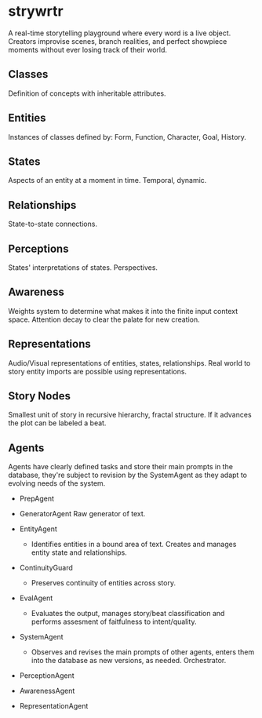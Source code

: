 # strywrtr

A real-time storytelling playground where every word is a live object. Creators improvise scenes, branch realities, and perfect showpiece moments without ever losing track of their world.


## Classes
Definition of concepts with inheritable attributes.

## Entities
Instances of classes defined by:
Form, Function, Character, Goal, History.

## States
Aspects of an entity at a moment in time. Temporal, dynamic.

## Relationships
State-to-state connections.

## Perceptions
States' interpretations of states. Perspectives.

## Awareness
Weights system to determine what makes it into the finite input context space. Attention decay to clear the palate for new creation.

## Representations
Audio/Visual representations of entities, states, relationships.
Real world to story entity imports are possible using representations.

## Story Nodes
Smallest unit of story in recursive hierarchy, fractal structure. If it advances the plot can be labeled a beat.

## Agents
Agents have clearly defined tasks and store their main prompts in the database, they're subject to revision by the SystemAgent as they adapt to evolving needs of the system.

* PrepAgent

* GeneratorAgent
Raw generator of text.

- EntityAgent
	- Identifies entities in a bound area of text. Creates and manages entity state and relationships.

- ContinuityGuard
	- Preserves continuity of entities across story.

- EvalAgent
	- Evaluates the output, manages story/beat classification and performs assesment of faitfulness to intent/quality.

- SystemAgent
	- Observes and revises the main prompts of other agents, enters them into the database as new versions, as needed. Orchestrator.

- PerceptionAgent

- AwarenessAgent

- RepresentationAgent